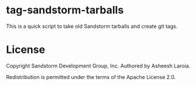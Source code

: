 # tag-sandstorm-tarballs
This is a quick script to take old Sandstorm tarballs and create git tags.

# License

Copyright Sandstorm Development Group, Inc. Authored by Asheesh Laroia.

Redistribution is permitted under the terms of the Apache License 2.0.

